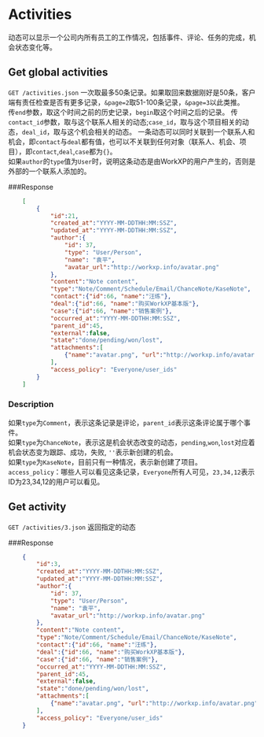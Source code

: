 # Activities
动态可以显示一个公司内所有员工的工作情况，包括事件、评论、任务的完成，机会状态变化等。

## Get global activities
`GET /activities.json` 一次取最多50条记录。如果取回来数据刚好是50条，客户端有责任检查是否有更多记录，`&page=2`取51-100条记录，`&page=3`以此类推。  
传`end`参数，取这个时间之前的历史记录，`begin`取这个时间之后的记录。
传`contact_id`参数，取与这个联系人相关的动态;`case_id`，取与这个项目相关的动态，`deal_id`，取与这个机会相关的动态。
一条动态可以同时关联到一个联系人和机会，即`contact`与`deal`都有值，也可以不关联到任何对象（联系人、机会、项目），即`contact`,`deal`,`case`都为`{}`。  
如果`author`的`type`值为`User`时，说明这条动态是由WorkXP的用户产生的，否则是外部的一个联系人添加的。

###Response

```json
	[
		{    
			"id":21,
			"created_at":"YYYY-MM-DDTHH:MM:SSZ",
			"updated_at":"YYYY-MM-DDTHH:MM:SSZ",
			"author":{
				"id": 37,
				"type": "User/Person",
				"name": "袁平",
				"avatar_url":"http://workxp.info/avatar.png"
			},
			"content":"Note content",
			"type":"Note/Comment/Schedule/Email/ChanceNote/KaseNote",
			"contact":{"id":66, "name":"汪练"},
			"deal":{"id":66, "name":"购买WorkXP基本版"},
			"case":{"id":66, "name":"销售案例"},
			"occurred_at":"YYYY-MM-DDTHH:MM:SSZ",
			"parent_id":45,
			"external":false,
			"state":"done/pending/won/lost",
			"attachments":[
				{"name":"avatar.png", "url":"http://workxp.info/avatar.png"}
			],
			"access_policy": "Everyone/user_ids"
		}
	]
```

### Description
如果`type`为`Comment`，表示这条记录是评论，`parent_id`表示这条评论属于哪个事件。  
如果`type`为`ChanceNote`，表示这是机会状态改变的动态，`pending`,`won`,`lost`对应着机会状态变为跟踪、成功，失败, `''`表示新创建的机会。  
如果`type`为`KaseNote`，目前只有一种情况，表示新创建了项目。
`access_policy`：哪些人可以看见这条记录，`Everyone`所有人可见，`23,34,12`表示ID为23,34,12的用户可以看见。

## Get activity
`GET /activities/3.json` 返回指定的动态

###Response

```json
	{    
		"id":3,
		"created_at":"YYYY-MM-DDTHH:MM:SSZ",
		"updated_at":"YYYY-MM-DDTHH:MM:SSZ",
		"author":{
			"id": 37,
			"type": "User/Person",
			"name": "袁平",
			"avatar_url":"http://workxp.info/avatar.png"
		},
		"content":"Note content",
		"type":"Note/Comment/Schedule/Email/ChanceNote/KaseNote",
		"contact":{"id":66, "name":"汪练"},
		"deal":{"id":66, "name":"购买WorkXP基本版"},
		"case":{"id":66, "name":"销售案例"},
		"occurred_at":"YYYY-MM-DDTHH:MM:SSZ",
		"parent_id":45,
		"external":false,
		"state":"done/pending/won/lost",
		"attachments":[
			{"name":"avatar.png", "url":"http://workxp.info/avatar.png"}
		],
		"access_policy": "Everyone/user_ids"
	}
```